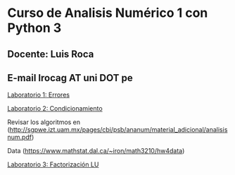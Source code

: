 # Curso de Analisis Numérico 1 con Python 3
## Docente: Luis Roca
## E-mail lrocag AT uni DOT pe
[Laboratorio 1: Errores](http://nbviewer.jupyter.org/github/luisrocag/numerico1/blob/master/laboratorio1.ipynb)

[Laboratorio 2: Condicionamiento](http://nbviewer.jupyter.org/github/luisrocag/numerico1/blob/master/laboratorio2.ipynb)

Revisar los algoritmos en (http://sgpwe.izt.uam.mx/pages/cbi/psb/ananum/material_adicional/analisisnum.pdf)

Data (https://www.mathstat.dal.ca/~iron/math3210/hw4data)

[Laboratorio 3: Factorización LU](http://nbviewer.jupyter.org/github/luisrocag/numerico1/blob/master/laboratorio3.ipynb)

